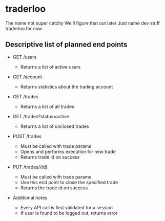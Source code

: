traderloo
=========

The name not super catchy
We'll figure that out later
Just name dev stuff traderloo for now

## Descriptive list of planned end points

- GET /users
    - Returns a list of active users

- GET /account
    - Returns statistics about the trading account

- GET /trades
    - Returns a list of all trades

- GET /trades?status=active
    - Returns a list of unclosed trades

- POST /trades
    - Must be called with trade params
    - Opens and performs execution for new trade
    - Returns trade id on success

- PUT /trades/{id}
    - Must be called with trade params
    - Use this end point to close the specified trade
    - Returns the trade id on success

- Additional notes
    - Every API call is first validated for a session
    - If user is found to be logged out, returns error